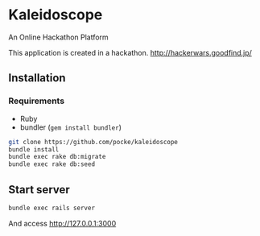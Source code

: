 Kaleidoscope
============

An Online Hackathon Platform

This application is created in a hackathon. http://hackerwars.goodfind.jp/


Installation
-------------

### Requirements

- Ruby
- bundler (`gem install bundler`)

```sh
git clone https://github.com/pocke/kaleidoscope
bundle install
bundle exec rake db:migrate
bundle exec rake db:seed
```


Start server
-------

```sh
bundle exec rails server
```

And access http://127.0.0.1:3000
